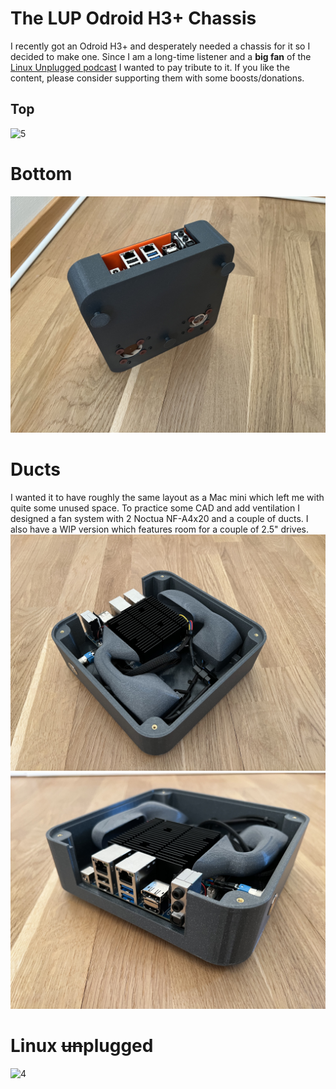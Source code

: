 # The LUP Odroid H3+ Chassis 
I recently got an Odroid H3+ and desperately needed a chassis for it so I decided to make one. Since I am a long-time listener and a **big fan** of the [Linux Unplugged podcast](https://www.jupiterbroadcasting.com/show/linux-unplugged/) I wanted to pay tribute to it. If you like the content, please consider supporting them with some boosts/donations. 
## Top 
![5](img/5.jpg) 
# Bottom 
![3](img/3.jpg) 
# Ducts 
I wanted it to have roughly the same layout as a Mac mini which left me with quite some unused space. To practice some CAD and add ventilation I designed a fan system with 2 Noctua NF-A4x20 and a couple of ducts. I also have a WIP version which features room for a couple of 2.5" drives. 
![2](img/2.jpg) 
![1](img/1.jpg) 
# Linux ~~un~~plugged 
![4](img/4.jpg) 